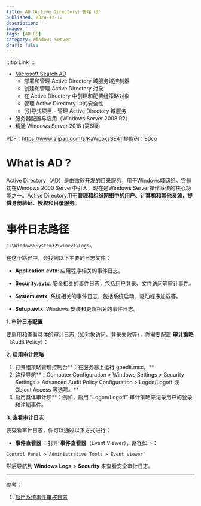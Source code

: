 ```yaml
---
title: AD（Active Directory）管理（0）
published: 2024-12-12
description: ''
image: ''
tags: [AD DS]
category: Windows Server
draft: false 
---
```


:::tip
Link
:::

- [Microsoft Search AD](https://learn.microsoft.com/zh-cn/credentials/applied-skills/administer-active-directory-domain-services/)
  - 部署和管理 Active Directory 域服务域控制器
  - 创建和管理 Active Directory 对象
  - 在 Active Directory 中创建和配置组策略对象
  - 管理 Active Directory 中的安全性
  - [引导式项目 - 管理 Active Directory 域服务
- 服务器配置与应用（Windows Server 2008 R2）
- 精通 Windows Server 2016 (第6版)

PDF：https://www.alipan.com/s/KaWppxsSE41
提取码：80co

# What is AD ?

Active Directory（AD）是由微软开发的目录服务，用于Windows域网络。它最初在Windows 2000 Server中引入，现在是Windows Server操作系统的核心功能之一。Active Directory用于**管理和组织网络中的用户、计算机和其他资源，提供身份验证、授权和目录服务**。

# 事件日志路径

```powershell
C:\Windows\System32\winevt\Logs\
```

在这个路径中，会找到以下主要的日志文件：

- **Application.evtx**: 应用程序相关的事件日志。

- **Security.evtx**: 安全相关的事件日志，包括用户登录、文件访问等审计事件。

- **System.evtx**: 系统相关的事件日志，包括系统启动、驱动程序加载等。

- **Setup.evtx**: Windows 安装和更新相关的事件日志。



**1. 审计日志配置**

要启用和查看具体的审计日志（如对象访问、登录失败等），你需要配置 **审计策略**（Audit Policy）：

**2. 启用审计策略**

1. 打开组策略管理控制台**：在服务器上运行 gpedit.msc。**
2. 路径导航**：Computer Configuration > Windows Settings > Security Settings > Advanced Audit Policy Configuration > Logon/Logoff 或 Object Access 等选项。**
3. 启用具体审计项**：例如，启用 “Logon/Logoff” 审计策略来记录用户的登录和注销事件。

**3. 查看审计日志**

要查看审计日志，你可以通过以下方式进行：

- **事件查看器**： 打开 **事件查看器**（Event Viewer），路径如下：

```Power
Control Panel > Administrative Tools > Event Viewer‘
```

然后导航到 **Windows Logs** > **Security** 来查看安全审计日志。

---

参考：

1. [启用系统事件审核日志](https://learn.microsoft.com/zh-cn/windows-hardware/drivers/install/enabling-the-system-event-audit-log)
